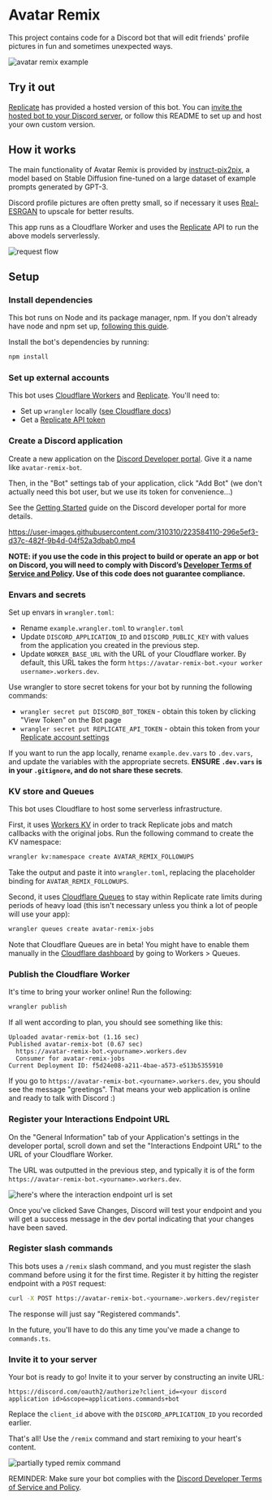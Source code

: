 # Avatar Remix

This project contains code for a Discord bot that will edit friends' profile pictures in fun and sometimes unexpected ways.

![avatar remix example](https://www.ianww.com/avatar-remix/catluvr2.png)

## Try it out

[Replicate](https://replicate.com?utm_source=project&utm_campaign=avatar-remix-bot-repo) has provided a hosted version of this bot. You can [invite the hosted bot to your Discord server](https://discord.com/oauth2/authorize?client_id=1083422468263387227&scope=applications.commands+bot), or follow this README to set up and host your own custom version.

## How it works

The main functionality of Avatar Remix is provided by [instruct-pix2pix](https://www.timothybrooks.com/instruct-pix2pix), a model based on Stable Diffusion fine-tuned on a large dataset of example prompts generated by GPT-3.

Discord profile pictures are often pretty small, so if necessary it uses [Real-ESRGAN](https://github.com/xinntao/Real-ESRGAN) to upscale for better results.

This app runs as a Cloudflare Worker and uses the [Replicate](https://replicate.com?utm_source=project&utm_campaign=avatar-remix-bot-repo) API to run the above models serverlessly.

![request flow](https://kroki.io/mermaid/svg/eNqVjzEOwjAMRfecIhfowlqJEzBxActNTCkNSbFjwfFJIgZQqRCDh299-_83Mi5nezj2xqgQA9NNSbLtur11Iak_BWSCe-KZuDerVTOi95ATlEul8oiER4zgMIQB3fzfL8nIGaYomdVlWKbHrgxc0tCb1fZXxFYGRV9IRUOuvSt4rR0bgK9ZzdYkuBRFr8TmU76VffG2ipumr0RPimmNGA==)

## Setup

### Install dependencies

This bot runs on Node and its package manager, npm. If you don't already have node and npm set up, [following this guide](https://docs.npmjs.com/downloading-and-installing-node-js-and-npm).

Install the bot's dependencies by running:

```bash
npm install
```

### Set up external accounts

This bot uses [Cloudflare Workers](https://workers.cloudflare.com/) and [Replicate](https://replicate.com?utm_source=project&utm_campaign=avatar-remix-bot-repo). You'll need to:

- Set up `wrangler` locally ([see Cloudflare docs](https://developers.cloudflare.com/workers/wrangler/install-and-update/))
- Get a [Replicate API token](https://replicate.com/account?utm_source=project&utm_campaign=avatar-remix-bot-repo)

### Create a Discord application

Create a new application on the [Discord Developer portal](https://discord.com/developers/applications). Give it a name like `avatar-remix-bot`.

Then, in the "Bot" settings tab of your application, click "Add Bot" (we don't actually need this bot user, but we use its token for convenience...)

See the [Getting Started](https://discord.com/developers/docs/getting-started) guide on the Discord developer portal for more details.

<https://user-images.githubusercontent.com/310310/223584110-296e5ef3-d37c-482f-9b4d-04f52a3dbab0.mp4>

**NOTE: if you use the code in this project to build or operate an app or bot on Discord, you will need to comply with Discord’s [Developer Terms of Service and Policy](https://discord.com/developers/docs/policies-and-agreements/developer-terms-of-service). Use of this code does not guarantee compliance.**

### Envars and secrets

Set up envars in `wrangler.toml`:

- Rename `example.wrangler.toml` to `wrangler.toml`
- Update `DISCORD_APPLICATION_ID` and `DISCORD_PUBLIC_KEY` with values from the application you created in the previous step.
- Update `WORKER_BASE_URL` with the URL of your Cloudflare worker. By default, this URL takes the form `https://avatar-remix-bot.<your worker username>.workers.dev`.

Use wrangler to store secret tokens for your bot by running the following commands:

- `wrangler secret put DISCORD_BOT_TOKEN` - obtain this token by clicking "View Token" on the Bot page
- `wrangler secret put REPLICATE_API_TOKEN` - obtain this token from your [Replicate account settings](https://replicate.com/account?utm_source=project&utm_campaign=avatar-remix-bot-repo)

If you want to run the app locally, rename `example.dev.vars` to `.dev.vars`, and update the variables with the appropriate secrets.  **ENSURE `.dev.vars` is in your `.gitignore`, and do not share these secrets**.

### KV store and Queues

This bot uses Cloudflare to host some serverless infrastructure.

First, it uses [Workers KV](https://developers.cloudflare.com/workers/runtime-apis/kv/) in order to track Replicate jobs and match callbacks with the original jobs. Run the following command to create the KV namespace:

```sh
wrangler kv:namespace create AVATAR_REMIX_FOLLOWUPS
```

Take the output and paste it into `wrangler.toml`, replacing the placeholder binding for `AVATAR_REMIX_FOLLOWUPS`.

Second, it uses [Cloudflare Queues](https://developers.cloudflare.com/queues/platform/javascript-apis/) to stay within Replicate rate limits during periods of heavy load (this isn't necessary unless you think a lot of people will use your app):

```bash
wrangler queues create avatar-remix-jobs
```

Note that Cloudflare Queues are in beta!  You might have to enable them manually in the [Cloudflare dashboard](https://dash.cloudflare.com/) by going to Workers > Queues.

### Publish the Cloudflare Worker

It's time to bring your worker online! Run the following:

```bash
wrangler publish
```

If all went according to plan, you should see something like this:

```text
Uploaded avatar-remix-bot (1.16 sec)
Published avatar-remix-bot (0.67 sec)
  https://avatar-remix-bot.<yourname>.workers.dev
  Consumer for avatar-remix-jobs
Current Deployment ID: f5d24e08-a211-4bae-a573-e513b5355910
```

If you go to `https://avatar-remix-bot.<yourname>.workers.dev`, you should see the message "greetings". That means your web application is online and ready to talk with Discord :)

### Register your Interactions Endpoint URL

On the "General Information" tab of your Application's settings in the developer portal, scroll down and set the "Interactions Endpoint URL" to the URL of your Cloudflare Worker.

The URL was outputted in the previous step, and typically it is of the form `https://avatar-remix-bot.<yourname>.workers.dev`.

![here's where the interaction endpoint url is set](https://user-images.githubusercontent.com/310310/223584868-ce3bc51d-fe8c-4255-a1d0-7c528d8c06f8.png)

Once you've clicked Save Changes, Discord will test your endpoint and you will get a success message in the dev portal indicating that your changes have been saved.

### Register slash commands

This bots uses a `/remix` slash command, and you must register the slash command before using it for the first time. Register it by hitting the register endpoint with a `POST` request:

```sh
curl -X POST https://avatar-remix-bot.<yourname>.workers.dev/register
```

The response will just say "Registered commands".

In the future, you'll have to do this any time you've made a change to `commands.ts`.

### Invite it to your server

Your bot is ready to go! Invite it to your server by constructing an invite URL:

```text
https://discord.com/oauth2/authorize?client_id=<your discord application id>&scope=applications.commands+bot
```

Replace the `client_id` above with the `DISCORD_APPLICATION_ID` you recorded earlier.

That's all! Use the `/remix` command and start remixing to your heart's content.

![partially typed remix command](https://user-images.githubusercontent.com/310310/223583186-269e875b-19b6-4fc5-8832-843bdd60cfec.png)

REMINDER: Make sure your bot complies with the [Discord Developer Terms of Service and Policy](https://discord.com/developers/docs/policies-and-agreements/developer-terms-of-service).
